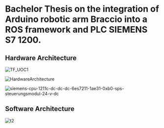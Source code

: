 # Bachelor Thesis on the integration of Arduino robotic arm Braccio into a ROS framework and PLC SIEMENS S7 1200.



## Hardware Architecture


![TF_UOC1](https://user-images.githubusercontent.com/34940932/82669333-91b84e80-9c3b-11ea-88b9-5c9851631f6d.jpg)



![HardwareArchitecture](https://user-images.githubusercontent.com/34940932/82667738-bbbc4180-9c38-11ea-8a7e-1039cc52c6bf.jpg)

![siemens-cpu-1211c-dc-dc-dc-6es7211-1ae31-0xb0-sps-steuerungsmodul-24-v-dc](https://user-images.githubusercontent.com/34940932/82781684-be967c80-9e5a-11ea-9445-e8d5b6b128bd.jpg)

## Software Architecture

![t2](https://user-images.githubusercontent.com/34940932/82669575-fbd0f380-9c3b-11ea-9305-278a79cdf1bb.jpg)
